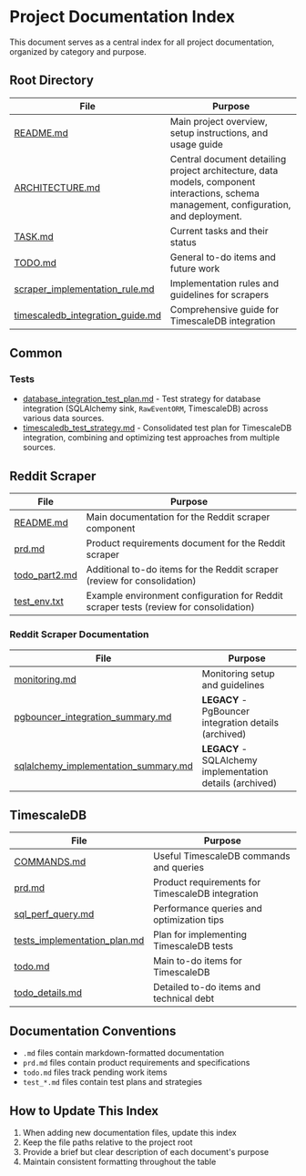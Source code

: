 # Project Documentation Index

This document serves as a central index for all project documentation, organized by category and purpose.

## Root Directory

| File | Purpose |
|------|---------|
| [README.md](./README.md) | Main project overview, setup instructions, and usage guide |
| [ARCHITECTURE.md](./ARCHITECTURE.md) | Central document detailing project architecture, data models, component interactions, schema management, configuration, and deployment. |
| [TASK.md](./TASK.md) | Current tasks and their status |
| [TODO.md](./TODO.md) | General to-do items and future work |
| [scraper_implementation_rule.md](./scraper_implementation_rule.md) | Implementation rules and guidelines for scrapers |
| [timescaledb_integration_guide.md](./timescaledb_integration_guide.md) | Comprehensive guide for TimescaleDB integration |

## Common

### Tests
- [database_integration_test_plan.md](./common/tests/database_integration_test_plan.md) - Test strategy for database integration (SQLAlchemy sink, `RawEventORM`, TimescaleDB) across various data sources.
- [timescaledb_test_strategy.md](./common/tests/timescaledb_test_strategy.md) - Consolidated test plan for TimescaleDB integration, combining and optimizing test approaches from multiple sources.

## Reddit Scraper

| File | Purpose |
|------|---------|
| [README.md](./reddit_scraper/README.md) | Main documentation for the Reddit scraper component |
| [prd.md](./reddit_scraper/prd.md) | Product requirements document for the Reddit scraper |
| [todo_part2.md](./reddit_scraper/todo_part2.md) | Additional to-do items for the Reddit scraper (review for consolidation) |
| [test_env.txt](./reddit_scraper/test_env.txt) | Example environment configuration for Reddit scraper tests (review for consolidation) |

### Reddit Scraper Documentation

| File | Purpose |
|------|---------|
| [monitoring.md](./reddit_scraper/docs/monitoring.md) | Monitoring setup and guidelines |
| [pgbouncer_integration_summary.md](./reddit_scraper/docs/pgbouncer_integration_summary.md) | **LEGACY** - PgBouncer integration details (archived) |
| [sqlalchemy_implementation_summary.md](./reddit_scraper/docs/sqlalchemy_implementation_summary.md) | **LEGACY** - SQLAlchemy implementation details (archived) |

## TimescaleDB

| File | Purpose |
|------|---------|
| [COMMANDS.md](./timescaledb/COMMANDS.md) | Useful TimescaleDB commands and queries |
| [prd.md](./timescaledb/prd.md) | Product requirements for TimescaleDB integration |
| [sql_perf_query.md](./timescaledb/sql_perf_query.md) | Performance queries and optimization tips |
| [tests_implementation_plan.md](./timescaledb/tests_implementation_plan.md) | Plan for implementing TimescaleDB tests |
| [todo.md](./timescaledb/todo.md) | Main to-do items for TimescaleDB |
| [todo_details.md](./timescaledb/todo_details.md) | Detailed to-do items and technical debt |

## Documentation Conventions

- `.md` files contain markdown-formatted documentation
- `prd.md` files contain product requirements and specifications
- `todo.md` files track pending work items
- `test_*.md` files contain test plans and strategies

## How to Update This Index

1. When adding new documentation files, update this index
2. Keep the file paths relative to the project root
3. Provide a brief but clear description of each document's purpose
4. Maintain consistent formatting throughout the table
